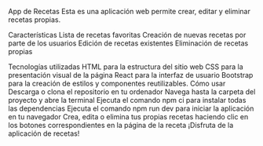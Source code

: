 App de Recetas
Esta es una aplicación web permite crear, editar y eliminar recetas propias.

Características
Lista de recetas favoritas
Creación de nuevas recetas por parte de los usuarios
Edición de recetas existentes
Eliminación de recetas propias

Tecnologías utilizadas
HTML para la estructura del sitio web
CSS para la presentación visual de la página
React para la interfaz de usuario
Bootstrap para la creación de estilos y componentes reutilizables.
Cómo usar
Descarga o clona el repositorio en tu ordenador
Navega hasta la carpeta del proyecto y abre la terminal
Ejecuta el comando npm ci para instalar todas las dependencias
Ejecuta el comando npm run dev para iniciar la aplicación en tu navegador
Crea, edita o elimina tus propias recetas haciendo clic en los botones correspondientes en la página de la receta
¡Disfruta de la aplicación de recetas!
